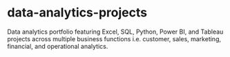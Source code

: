 # data-analytics-projects
Data analytics portfolio featuring Excel, SQL, Python, Power BI, and Tableau projects across multiple business functions i.e. customer, sales, marketing, financial, and operational analytics.
